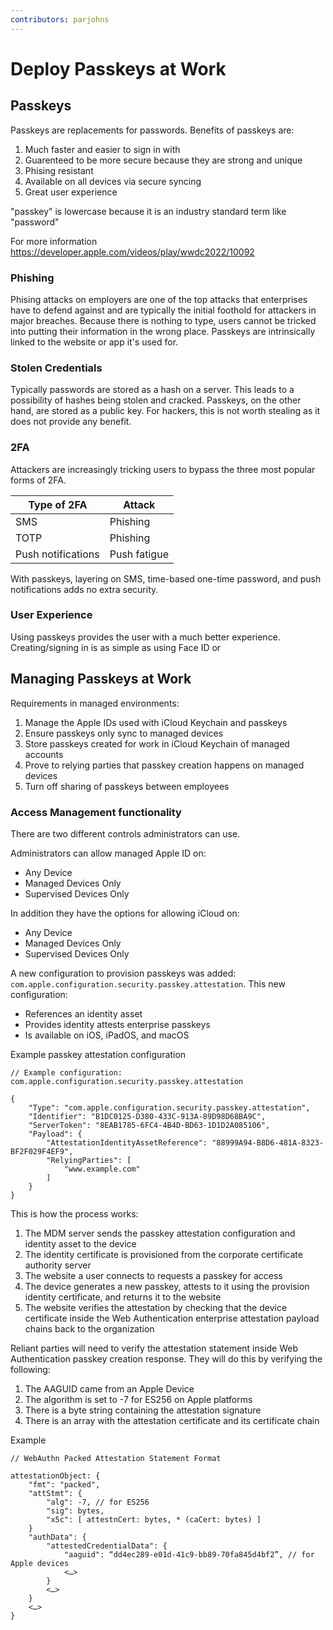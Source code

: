 ```yaml
---
contributors: parjohns
---
```


# Deploy Passkeys at Work

## Passkeys
Passkeys are replacements for passwords. Benefits of passkeys are:
1. Much faster and easier to sign in with
2. Guarenteed to be more secure because they are strong and unique
3. Phising resistant
4. Available on all devices via secure syncing
5. Great user experience

"passkey" is lowercase because it is an industry standard term like "password"

For more information
https://developer.apple.com/videos/play/wwdc2022/10092

### Phishing
Phising attacks on employers are one of the top attacks that enterprises have to defend against and are typically the initial foothold for attackers in major breaches. Because there is nothing to type, users cannot be tricked into putting their information in the wrong place.
Passkeys are intrinsically linked to the website or app it's used for.

### Stolen Credentials
Typically passwords are stored as a hash on a server. This leads to a possibility of hashes being stolen and cracked. Passkeys, on the other hand, are stored as a public key. For hackers, this is not worth stealing as it does not provide any benefit.

### 2FA
Attackers are increasingly tricking users to bypass the three most popular forms of 2FA.

| Type of 2FA  | Attack |
| ------------- | ------------- |
| SMS  | Phishing  |
| TOTP  | Phishing  |
| Push notifications  | Push fatigue  |


With passkeys, layering on SMS, time-based one-time password, and push notifications adds no extra security.

### User Experience
Using passkeys provides the user with a much better experience. Creating/signing in is as simple as using Face ID or 

## Managing Passkeys at Work
Requirements in managed environments:
1. Manage the Apple IDs used with iCloud Keychain and passkeys
2. Ensure passkeys only sync to managed devices
3. Store passkeys created for work in iCloud Keychain of managed accounts
4. Prove to relying parties that passkey creation happens on managed devices
5. Turn off sharing of passkeys between employees

### Access Management functionality
There are two different controls administrators can use. 

Administrators can allow managed Apple ID on:
- Any Device
- Managed Devices Only
- Supervised Devices Only

In addition they have the options for allowing iCloud on:
- Any Device
- Managed Devices Only
- Supervised Devices Only

A new configuration to provision passkeys was added: `com.apple.configuration.security.passkey.attestation`. This new configuration:
- References an identity asset
- Provides identity attests enterprise passkeys
- Is available on iOS, iPadOS, and macOS

Example passkey attestation configuration
```
// Example configuration: com.apple.configuration.security.passkey.attestation

{
    "Type": "com.apple.configuration.security.passkey.attestation",
    "Identifier": "B1DC0125-D380-433C-913A-89D98D68BA9C",
    "ServerToken": "8EAB1785-6FC4-4B4D-BD63-1D1D2A085106",
    "Payload": {
        "AttestationIdentityAssetReference": "88999A94-B8D6-481A-8323-BF2F029F4EF9",
        "RelyingParties": [
            "www.example.com"
        ]
    }
}
```
This is how the process works:
1. The MDM server sends the passkey attestation configuration and identity asset to the device
2. The identity certificate is provisioned from the corporate certificate authority server
3. The website a user connects to requests a passkey for access
4. The device generates a new passkey, attests to it using the provision identity certificate, and returns it to the website
5. The website verifies the attestation by checking that the device certificate inside the Web Authentication enterprise attestation payload chains back to the organization

Reliant parties will need to verify the attestation statement inside Web Authentication passkey creation response. They will do this by verifying the following:
1. The AAGUID came from an Apple Device
2. The algorithm is set to -7 for ES256 on Apple platforms
3. There is a byte string containing the attestation signature
4. There is an array with the attestation certificate and its certificate chain 

Example
```
// WebAuthn Packed Attestation Statement Format

attestationObject: {
    "fmt": "packed",
    "attStmt": {
        "alg": -7, // for ES256
        "sig": bytes,
        "x5c": [ attestnCert: bytes, * (caCert: bytes) ]
    }
    "authData": {
        "attestedCredentialData": {
            "aaguid": “dd4ec289-e01d-41c9-bb89-70fa845d4bf2”, // for Apple devices
            <…>
        }
        <…>
    }
    <…>
}
```

